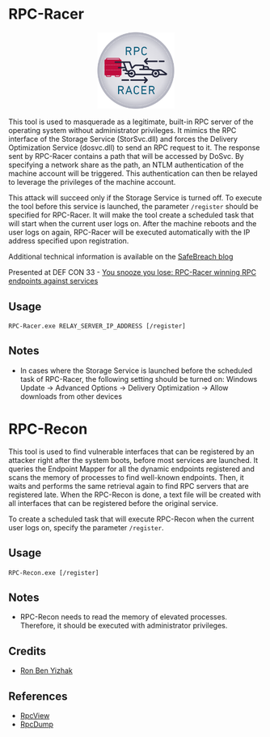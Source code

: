 
# RPC-Racer
<div align="center">
<img src="./images/RPC-Racer.png" width="30%"/>
</div align="center">

This tool is used to masquerade as a legitimate, built-in RPC server of the operating system without administrator privileges.
It mimics the RPC interface of the Storage Service (StorSvc.dll) and forces the Delivery Optimization Service (dosvc.dll) to send an RPC request to it. The response sent by RPC-Racer contains a path that will be accessed by DoSvc. By specifying a network share as the path, an NTLM authentication of the machine account will be triggered. This authentication can then be relayed to leverage the privileges of the machine account.

This attack will succeed only if the Storage Service is turned off. To execute the tool before this service is launched, the parameter `/register` should be specified for RPC-Racer. It will make the tool create a scheduled task that will start when the current user logs on. After the machine reboots and the user logs on again, RPC-Racer will be executed automatically with the IP address specified upon registration.

Additional technical information is available on the [SafeBreach blog](https://www.safebreach.com/blog/you-snooze-you-lose-winning-rpc-endpoints/)

Presented at DEF CON 33 - [You snooze you lose: RPC-Racer winning RPC endpoints against services](https://defcon.org/html/defcon-33/dc-33-speakers.html#content_60313)

## Usage
```
RPC-Racer.exe RELAY_SERVER_IP_ADDRESS [/register]
```

## Notes
- In cases where the Storage Service is launched before the scheduled task of RPC-Racer, the following setting should be turned on: Windows Update -> Advanced Options -> Delivery Optimization -> Allow downloads from other devices

# RPC-Recon
This tool is used to find vulnerable interfaces that can be registered by an attacker right after the system boots, before most services are launched. It queries the Endpoint Mapper for all the dynamic endpoints registered and scans the memory of processes to find well-known endpoints. Then, it waits and performs the same retrieval again to find RPC servers that are registered late. When the RPC-Recon is done, a text file will be created with all interfaces that can be registered before the original service.

To create a scheduled task that will execute RPC-Recon when the current user logs on, specify the parameter `/register`.

## Usage
```
RPC-Recon.exe [/register]
```

## Notes
- RPC-Recon needs to read the memory of elevated processes. Therefore, it should be executed with administrator privileges.

## Credits
* [Ron Ben Yizhak](https://x.com/RonB_Y)

## References
* [RpcView](https://github.com/silverf0x/RpcView)
* [RpcDump](https://github.com/fortra/impacket/blob/master/examples/rpcdump.py)